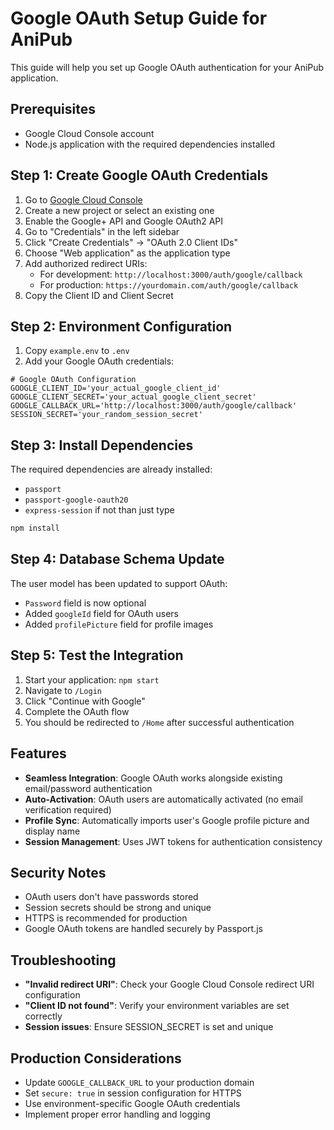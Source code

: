 # Google OAuth Setup Guide for AniPub

This guide will help you set up Google OAuth authentication for your AniPub application.

## Prerequisites

- Google Cloud Console account
- Node.js application with the required dependencies installed

## Step 1: Create Google OAuth Credentials

1. Go to [Google Cloud Console](https://console.cloud.google.com/)
2. Create a new project or select an existing one
3. Enable the Google+ API and Google OAuth2 API
4. Go to "Credentials" in the left sidebar
5. Click "Create Credentials" → "OAuth 2.0 Client IDs"
6. Choose "Web application" as the application type
7. Add authorized redirect URIs:
   - For development: `http://localhost:3000/auth/google/callback`
   - For production: `https://yourdomain.com/auth/google/callback`
8. Copy the Client ID and Client Secret

## Step 2: Environment Configuration

1. Copy `example.env` to `.env`
2. Add your Google OAuth credentials:

```env
# Google OAuth Configuration
GOOGLE_CLIENT_ID='your_actual_google_client_id'
GOOGLE_CLIENT_SECRET='your_actual_google_client_secret'
GOOGLE_CALLBACK_URL='http://localhost:3000/auth/google/callback'
SESSION_SECRET='your_random_session_secret'
```

## Step 3: Install Dependencies

The required dependencies are already installed:
- `passport`
- `passport-google-oauth20`
- `express-session`
if not than just type 
```bash
npm install
```
## Step 4: Database Schema Update

The user model has been updated to support OAuth:
- `Password` field is now optional
- Added `googleId` field for OAuth users
- Added `profilePicture` field for profile images

## Step 5: Test the Integration

1. Start your application: `npm start`
2. Navigate to `/Login`
3. Click "Continue with Google"
4. Complete the OAuth flow
5. You should be redirected to `/Home` after successful authentication

## Features

- **Seamless Integration**: Google OAuth works alongside existing email/password authentication
- **Auto-Activation**: OAuth users are automatically activated (no email verification required)
- **Profile Sync**: Automatically imports user's Google profile picture and display name
- **Session Management**: Uses JWT tokens for authentication consistency

## Security Notes

- OAuth users don't have passwords stored
- Session secrets should be strong and unique
- HTTPS is recommended for production
- Google OAuth tokens are handled securely by Passport.js

## Troubleshooting

- **"Invalid redirect URI"**: Check your Google Cloud Console redirect URI configuration
- **"Client ID not found"**: Verify your environment variables are set correctly
- **Session issues**: Ensure SESSION_SECRET is set and unique

## Production Considerations

- Update `GOOGLE_CALLBACK_URL` to your production domain
- Set `secure: true` in session configuration for HTTPS
- Use environment-specific Google OAuth credentials
- Implement proper error handling and logging
